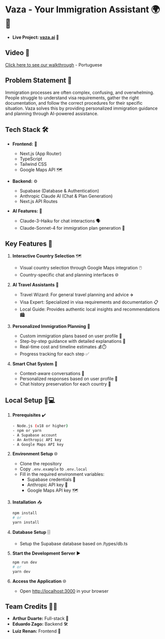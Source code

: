 # Vaza - Your Immigration Assistant 🌍🛂
- **Live Project: [vaza.ai](https://hb-02-2025-vaza.vercel.app) 🚀**

## Video 🎥
[Click here to see our walkthrough](https://www.loom.com/share/8c42a63abd4d4e77a3658e87babdd5c3) - Portuguese

## Problem Statement 📝
Immigration processes are often complex, confusing, and overwhelming. People struggle to understand visa requirements, gather the right documentation, and follow the correct procedures for their specific situation. Vaza solves this by providing personalized immigration guidance and planning through AI-powered assistance.

## Tech Stack 🛠️
- **Frontend:** 🎨  
  - Next.js (App Router)  
  - TypeScript  
  - Tailwind CSS  
  - Google Maps API 🗺️

- **Backend:** ⚙️  
  - Supabase (Database & Authentication)  
  - Anthropic Claude AI (Chat & Plan Generation)  
  - Next.js API Routes

- **AI Features:** 🤖  
  - Claude-3-Haiku for chat interactions 🗣️  
  - Claude-Sonnet-4 for immigration plan generation 📑

## Key Features 🌟

1. **Interactive Country Selection** 🗺️  
   - Visual country selection through Google Maps integration 🖱️  
   - Country-specific chat and planning interfaces 🌐

2. **AI Travel Assistants** 🧳  
   - Travel Wizard: For general travel planning and advice ✈️  
   - Visa Expert: Specialized in visa requirements and documentation 📋  
   - Local Guide: Provides authentic local insights and recommendations 🏙️

3. **Personalized Immigration Planning** 📆  
   - Custom immigration plans based on user profile 👤  
   - Step-by-step guidance with detailed explanations 📘  
   - Real-time cost and timeline estimates 💰⏱️  
   - Progress tracking for each step ✅

4. **Smart Chat System** 💬  
   - Context-aware conversations 🤔  
   - Personalized responses based on user profile 📝  
   - Chat history preservation for each country 📂

## Local Setup 🏡💻

1. **Prerequisites** ✔️
   ```bash
   - Node.js (v18 or higher)
   - npm or yarn
   - A Supabase account
   - An Anthropic API key
   - A Google Maps API key
   ```

2. **Environment Setup** 🌐
   - Clone the repository
   - Copy `.env.example` to `.env.local`
   - Fill in the required environment variables:
     - Supabase credentials 🔑
     - Anthropic API key 🤖
     - Google Maps API key 🗺️

3. **Installation** 📥
   ```bash
   npm install
   # or
   yarn install
   ```

4. **Database Setup** 🗄️
   - Setup the Supabase database based on /types/db.ts

5. **Start the Development Server** ▶️
   ```bash
   npm run dev
   # or
   yarn dev
   ```

6. **Access the Application** 🌐
   - Open [http://localhost:3000](http://localhost:3000) in your browser

## Team Credits 👥👏

- **Arthur Duarte:** Full-stack 🌟
- **Eduardo Zago:** Backend 🛠️
- **Luiz Renan:** Frontend 🎨
